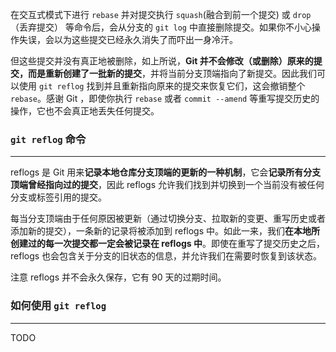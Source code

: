 在交互式模式下进行 `rebase` 并对提交执行 `squash`(融合到前一个提交) 或 `drop`（丢弃提交） 等命令后，会从分支的 `git log` 中直接删除提交。如果你不小心操作失误，会以为这些提交已经永久消失了而吓出一身冷汗。

但这些提交并没有真正地被删除，如上所说，**Git 并不会修改（或删除）原来的提交，而是重新创建了一批新的提交**，并将当前分支顶端指向了新提交。因此我们可以使用 `git reflog` 找到并且重新指向原来的提交来恢复它们，这会撤销整个 `rebase`。感谢 Git ，即使你执行 `rebase` 或者 `commit --amend` 等重写提交历史的操作，它也不会真正地丢失任何提交。

### `git reflog` 命令
---
reflogs 是 Git 用来**记录本地仓库分支顶端的更新的一种机制**，它会**记录所有分支顶端曾经指向过的提交**，因此 reflogs 允许我们找到并切换到一个当前没有被任何分支或标签引用的提交。

每当分支顶端由于任何原因被更新（通过切换分支、拉取新的变更、重写历史或者添加新的提交），一条新的记录将被添加到 reflogs 中。如此一来，我们**在本地所创建过的每一次提交都一定会被记录在 reflogs 中**。即使在重写了提交历史之后， reflogs 也会包含关于分支的旧状态的信息，并允许我们在需要时恢复到该状态。

注意 reflogs 并不会永久保存，它有 90 天的过期时间。

### 如何使用 `git reflog`
---
TODO